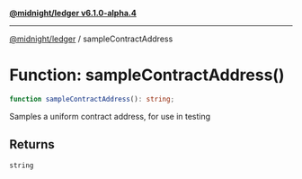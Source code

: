[**@midnight/ledger v6.1.0-alpha.4**](../README.md)

***

[@midnight/ledger](../globals.md) / sampleContractAddress

# Function: sampleContractAddress()

```ts
function sampleContractAddress(): string;
```

Samples a uniform contract address, for use in testing

## Returns

`string`
